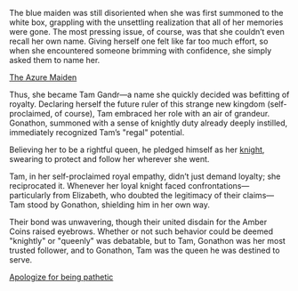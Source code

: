 <!-- title: You're the Queen! -->

The blue maiden was still disoriented when she was first summoned to the white box, grappling with the unsettling realization that all of her memories were gone. The most pressing issue, of course, was that she couldn’t even recall her own name. Giving herself one felt like far too much effort, so when she encountered someone brimming with confidence, she simply asked them to name her.

[The Azure Maiden](#embed:https://www.youtube.com/live/zgioohaY0m4?t=699)

Thus, she became Tam Gandr—a name she quickly decided was befitting of royalty. Declaring herself the future ruler of this strange new kingdom (self-proclaimed, of course), Tam embraced her role with an air of grandeur. Gonathon, summoned with a sense of knightly duty already deeply instilled, immediately recognized Tam’s "regal" potential.

Believing her to be a rightful queen, he pledged himself as her [knight](https://www.youtube.com/live/y9KKa_k2VTU?feature=shared&t=5727), swearing to protect and follow her wherever she went.

Tam, in her self-proclaimed royal empathy, didn’t just demand loyalty; she reciprocated it. Whenever her loyal knight faced confrontations—particularly from Elizabeth, who doubted the legitimacy of their claims—Tam stood by Gonathon, shielding him in her own way.

Their bond was unwavering, though their united disdain for the Amber Coins raised eyebrows. Whether or not such behavior could be deemed "knightly" or "queenly" was debatable, but to Tam, Gonathon was her most trusted follower, and to Gonathon, Tam was the queen he was destined to serve.

[Apologize for being pathetic](#embed:https://www.youtube.com/live/zgioohaY0m4?feature=shared&t=9013)